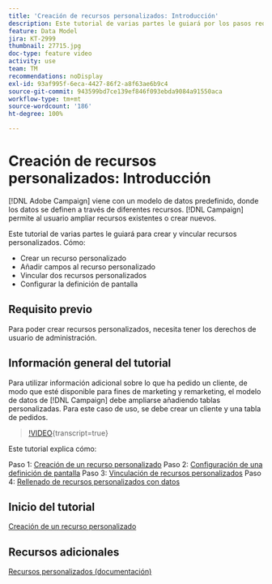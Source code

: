 ```yaml
---
title: 'Creación de recursos personalizados: Introducción'
description: Este tutorial de varias partes le guiará por los pasos requeridos para crear y vincular recursos personalizados.
feature: Data Model
jira: KT-2999
thumbnail: 27715.jpg
doc-type: feature video
activity: use
team: TM
recommendations: noDisplay
exl-id: 93af995f-6eca-4427-86f2-a8f63ae6b9c4
source-git-commit: 943599bd7ce139ef846f093ebda9084a91550aca
workflow-type: tm+mt
source-wordcount: '186'
ht-degree: 100%

---
```


# Creación de recursos personalizados: Introducción

[!DNL Adobe Campaign] viene con un modelo de datos predefinido, donde los datos se definen a través de diferentes recursos. [!DNL Campaign] permite al usuario ampliar recursos existentes o crear nuevos.

Este tutorial de varias partes le guiará para crear y vincular recursos personalizados.
Cómo:

* Crear un recurso personalizado
* Añadir campos al recurso personalizado
* Vincular dos recursos personalizados
* Configurar la definición de pantalla

## Requisito previo

Para poder crear recursos personalizados, necesita tener los derechos de usuario de administración.

## Información general del tutorial

Para utilizar información adicional sobre lo que ha pedido un cliente, de modo que esté disponible para fines de marketing y remarketing, el modelo de datos de [!DNL Campaign] debe ampliarse añadiendo tablas personalizadas. Para este caso de uso, se debe crear un cliente y una tabla de pedidos.

>[!VIDEO](https://video.tv.adobe.com/v/27715?learn=on){transcript=true}

Este tutorial explica cómo:

Paso 1: [Creación de un recurso personalizado](./creating-a-custom-resource.md)
Paso 2: [Configuración de una definición de pantalla](./configuring-a-screen-definition-for-a-custom-resource.md)
Paso 3: [Vinculación de recursos personalizados](./linking-custom-resources.md)
Paso 4: [Rellenado de recursos personalizados con datos](./populate-custom-resources-with-data.md)

## Inicio del tutorial

[Creación de un recurso personalizado](./creating-a-custom-resource.md)

## Recursos adicionales

[Recursos personalizados (documentación)](https://experienceleague.adobe.com/docs/campaign-standard/using/working-with-apis/global-concepts/custom-resources.html?lang=es)
